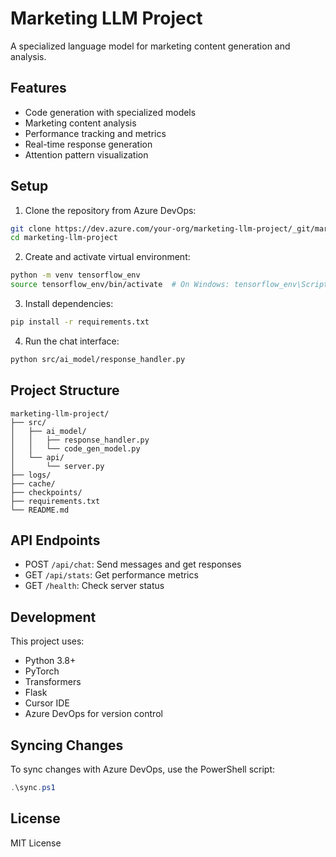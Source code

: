 # Marketing LLM Project

A specialized language model for marketing content generation and analysis.

## Features

- Code generation with specialized models
- Marketing content analysis
- Performance tracking and metrics
- Real-time response generation
- Attention pattern visualization

## Setup

1. Clone the repository from Azure DevOps:
```bash
git clone https://dev.azure.com/your-org/marketing-llm-project/_git/marketing-llm-project
cd marketing-llm-project
```

2. Create and activate virtual environment:
```bash
python -m venv tensorflow_env
source tensorflow_env/bin/activate  # On Windows: tensorflow_env\Scripts\activate
```

3. Install dependencies:
```bash
pip install -r requirements.txt
```

4. Run the chat interface:
```bash
python src/ai_model/response_handler.py
```

## Project Structure

```
marketing-llm-project/
├── src/
│   ├── ai_model/
│   │   ├── response_handler.py
│   │   └── code_gen_model.py
│   └── api/
│       └── server.py
├── logs/
├── cache/
├── checkpoints/
├── requirements.txt
└── README.md
```

## API Endpoints

- POST `/api/chat`: Send messages and get responses
- GET `/api/stats`: Get performance metrics
- GET `/health`: Check server status

## Development

This project uses:
- Python 3.8+
- PyTorch
- Transformers
- Flask
- Cursor IDE
- Azure DevOps for version control

## Syncing Changes

To sync changes with Azure DevOps, use the PowerShell script:
```powershell
.\sync.ps1
```

## License

MIT License
